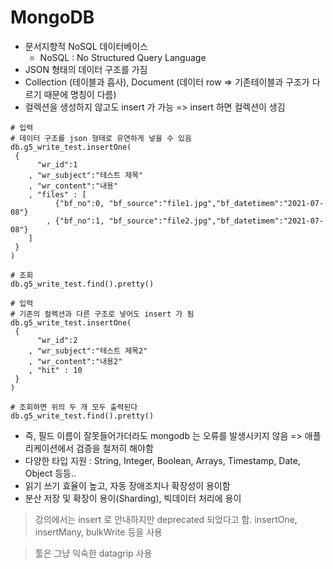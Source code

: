 # MongoDB
- 문서지향적 NoSQL 데이터베이스
  - NoSQL : No Structured Query Language
- JSON 형태의 데이터 구조를 가짐
- Collection (테이블과 흡사), Document (데이터 row => 기존테이블과 구조가 다르기 때문에 명칭이 다름)
- 컬렉션을 생성하지 않고도 insert 가 가능 => insert 하면 컬렉션이 생김

```shell
# 입력
# 데이터 구조를 json 형태로 유연하게 넣을 수 있음
db.g5_write_test.insertOne(
 {
      "wr_id":1
    , "wr_subject":"테스트 제목"
    , "wr_content":"내용"
    , "files" : [
          {"bf_no":0, "bf_source":"file1.jpg","bf_datetimem":"2021-07-08"}
        , {"bf_no":1, "bf_source":"file2.jpg","bf_datetimem":"2021-07-08"}
    ]
 }
)

# 조회
db.g5_write_test.find().pretty()

# 입력
# 기존의 컬렉션과 다른 구조로 넣어도 insert 가 됨
db.g5_write_test.insertOne(
 {
      "wr_id":2
    , "wr_subject":"테스트 제목2"
    , "wr_content":"내용2"
    , "hit" : 10
 }
)

# 조회하면 위의 두 개 모두 출력된다
db.g5_write_test.find().pretty()
```
- 즉, 필드 이름이 잘못들어가더라도 mongodb 는 오류를 발생시키지 않음 => 애플리케이션에서 검증을 철저히 해야함
- 다양한 타입 지원 : String, Integer, Boolean, Arrays, Timestamp, Date, Object 등등..
- 읽기 쓰기 효율이 높고, 자동 장애조치나 확장성이 용이함
- 분산 저장 및 확장이 용이(Sharding), 빅데이터 처리에 용이
> 강의에서는 insert 로 안내하지만 deprecated 되었다고 함. insertOne, insertMany, bulkWrite 등을 사용

> 툴은 그냥 익숙한 datagrip 사용
